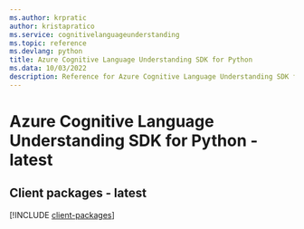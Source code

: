 ```yaml
---
ms.author: krpratic
author: kristapratico
ms.service: cognitivelanguageunderstanding
ms.topic: reference
ms.devlang: python
title: Azure Cognitive Language Understanding SDK for Python
ms.data: 10/03/2022
description: Reference for Azure Cognitive Language Understanding SDK for Python
---
```

# Azure Cognitive Language Understanding SDK for Python - latest

## Client packages - latest
[!INCLUDE [client-packages](cognitive-language-understanding-client-index.md)]